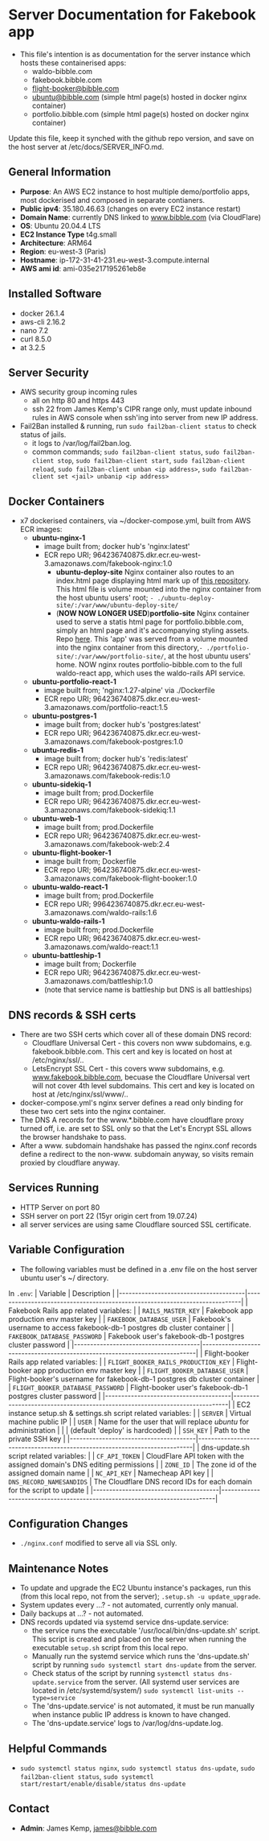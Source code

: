 # Server Documentation for Fakebook app
- This file's intention is as documentation for the server instance which hosts these containerised apps:
  - waldo-bibble.com
  - fakebook.bibble.com
  - flight-booker@bibble.com
  - ubuntu@bibble.com (simple html page(s) hosted in docker nginx container)
  - portfolio.bibble.com (simple html page(s) hosted on docker nginx container)
  
Update this file, keep it synched with the github repo version, and save on the host server at /etc/docs/SERVER_INFO.md.

## General Information
- **Purpose**: An AWS EC2 instance to host multiple demo/portfolio apps, most dockerised and composed in separate contianers.
- **Public ipv4**: 35.180.46.63 (changes on every EC2 instance restart)
- **Domain Name**: currently DNS linked to www.bibble.com (via CloudFlare)
- **OS**: Ubuntu 20.04.4 LTS
- **EC2 Instance Type** t4g.small
- **Architecture**: ARM64
- **Region**: eu-west-3 (Paris)
- **Hostname**: ip-172-31-41-231.eu-west-3.compute.internal
- **AWS ami id**: ami-035e217195261eb8e

## Installed Software
- docker 26.1.4
- aws-cli 2.16.2
- nano 7.2
- curl 8.5.0
- at 3.2.5

## Server Security
- AWS security group incoming rules
  - all on http 80 and https 443
  - ssh 22 from James Kemp's CIPR range only, must update inbound rules in AWS console when ssh'ing into server from new IP address.
- Fail2Ban installed & running, run `sudo fail2ban-client status` to check status of jails.
  - it logs to /var/log/fail2ban.log.
  - common commands; `sudo fail2ban-client status`, `sudo fail2ban-client stop`, `sudo fail2ban-client start`,
    `sudo fail2ban-client reload`, `sudo fail2ban-client unban <ip address>`, `sudo fail2ban-client set <jail> unbanip <ip address>`

## Docker Containers
- x7 dockerised containers, via ~/docker-compose.yml, built from AWS ECR images:
  - **ubuntu-nginx-1**
    - image built from; docker hub's 'nginx:latest'
    - ECR repo URI; 964236740875.dkr.ecr.eu-west-3.amazonaws.com/fakebook-nginx:1.0
      - **ubuntu-deploy-site** Nginx container also routes to an index.html page displaying html mark up of
        [this repository](https://github.com/jbk2/ubuntu-setup-deploy). This html file is volume mounted
        into the nginx container from the host ubuntu users' root; `- ./ubuntu-deploy-site/:/var/www/ubuntu-deploy-site/`
      - (**NOW NOW LONGER USED**)**portfolio-site** Nginx container used to serve a statis html page for portfolio.bibble.com, simply an html page
        and it's accompanying styling assets. Repo [here](https://github.com/jbk2/portfolio). This 'app' was served from
        a volume mounted into the nginx container from this directory,`- ./portfolio-site/:/var/www/portfolio-site/`,
        at the host ubuntu users' home. NOW nginx routes portfolio-bibble.com to the full waldo-react app, which uses the waldo-rails API service.
  - **ubuntu-portfolio-react-1**
    - image built from; 'nginx:1.27-alpine' via ./Dockerfile
    - ECR repo URI; 964236740875.dkr.ecr.eu-west-3.amazonaws.com/portfolio-react:1.5
  - **ubuntu-postgres-1**
    - image built from; docker hub's 'postgres:latest'
    - ECR repo URI; 964236740875.dkr.ecr.eu-west-3.amazonaws.com/fakebook-postgres:1.0
  - **ubuntu-redis-1**
    - image built from; docker hub's 'redis:latest'
    - ECR repo URI; 964236740875.dkr.ecr.eu-west-3.amazonaws.com/fakebook-redis:1.0
  - **ubuntu-sidekiq-1**
    - image built from; prod.Dockerfile
    - ECR repo URI; 964236740875.dkr.ecr.eu-west-3.amazonaws.com/fakebook-sidekiq:1.1
  - **ubuntu-web-1**
    - image built from; prod.Dockerfile
    - ECR repo URI; 964236740875.dkr.ecr.eu-west-3.amazonaws.com/fakebook-web:2.4
  - **ubuntu-flight-booker-1**
    - image built from; Dockerfile
    - ECR repo URI; 964236740875.dkr.ecr.eu-west-3.amazonaws.com/fakebook-flight-booker:1.0
  - **ubuntu-waldo-react-1**
    - image built from; prod.Dockerfile
    - ECR repo URI; 9964236740875.dkr.ecr.eu-west-3.amazonaws.com/waldo-rails:1.6
  - **ubuntu-waldo-rails-1**
    - image built from; prod.Dockerfile
    - ECR repo URI; 964236740875.dkr.ecr.eu-west-3.amazonaws.com/waldo-react:1.1
  - **ubuntu-battleship-1**
    - image built from; Dockerfile 
    - ECR repo URI; 964236740875.dkr.ecr.eu-west-3.amazonaws.com/battleship:1.0
    - (note that service name is battleship but DNS is all battleships)

## DNS records & SSH certs
- There are two SSH certs which cover all of these domain DNS record:
  - Cloudflare Universal Cert - this covers non www subdomains, e.g. fakebook.bibble.com.
    This cert and key is located on host at /etc/nginx/ssl/..
  - LetsEncrypt SSL Cert - this covers www subdomains, e.g. www.fakebook.bibble.com, becuase the 
    Cloudflare Universal vert will not cover 4th level subdomains.
    This cert and key is located on host at /etc/nginx/ssl/www/..
- docker-compose.yml's nginx server defines a read only binding for these two cert sets into the nginx container.
- The DNS A records for the www.*.bibble.com have cloudflare proxy turned off, i.e. are set
  to SSL only so that the Let's Encrypt SSL allows the browser handshake to pass.
- After a www. subdomain handshake has passed the nginx.conf records define a redirect to the
  non-www. subdomain anyway, so visits remain proxied by cloudflare anyway.


## Services Running
- HTTP Server on port 80
- SSH server on port 22 (15yr origin cert from 19.07.24)
- all server services are using same Cloudflare sourced SSL certificate.

## Variable Configuration
- The following variables must be defined in a .env file on the host server
  ubuntu user's ~/ directory.

In `.env`:
| Variable                              | Description                                                                |
|---------------------------------------|----------------------------------------------------------------------------|
| Fakebook Rails app related variables:                                                                         |
| `RAILS_MASTER_KEY`                    | Fakebook app production env master key                                     |
| `FAKEBOOK_DATABASE_USER`              | Fakebook's username to access fakebook-db-1 postgres db cluster container  |
| `FAKEBOOK_DATABASE_PASSWORD`          | Fakebook user's fakebook-db-1 postgres cluster password                    |
|---------------------------------------|----------------------------------------------------------------------------|
| Flight-booker Rails app related variables:                                                                         |
| `FLIGHT_BOOKER_RAILS_PRODUCTION_KEY`  | Flight-booker app production env master key                                |
| `FLIGHT_BOOKER_DATABASE_USER`         | Flight-booker's username for fakebook-db-1 postgres db cluster container   |
| `FLIGHT_BOOKER_DATABASE_PASSWORD`     | Flight-booker user's fakebook-db-1 postgres cluster password               |
|---------------------------------------|----------------------------------------------------------------------------|
| EC2 instance setup.sh & settings.sh script related variables:                                                      |
| `SERVER`                              | Virtual machine public IP                                                  |
| `USER`                                | Name for the user that will replace *ubuntu* for administration            |
|                                       | (default 'deploy' is hardcoded)                                            |
| `SSH_KEY`                             | Path to the private SSH key                                                |
|---------------------------------------|----------------------------------------------------------------------------|
| dns-update.sh script related variables:                                                                            |
| `CF_API_TOKEN`                        | CloudFlare API token with the assigned domain's DNS editing permissions    |
| `ZONE_ID`                             | The zone id of the assigned domain name                                    |
| `NC_API_KEY`                          | Namecheap API key                                                          |
| `DNS_RECORD_NAMESANDIDS`              | The Cloudflare DNS record IDs for each domain for the script to update     |
|---------------------------------------|----------------------------------------------------------------------------|

## Configuration Changes
- `./nginx.conf` modified to serve all via SSL only.

## Maintenance Notes
- To update and upgrade the EC2 Ubuntu instance's packages, run this (from this local repo, not from the server);
  `.setup.sh -u update_upgrade`.
- System updates every ...? - not automated, currently only manual.
- Daily backups at ...? - not automated.
- DNS records updated via systemd service dns-update.service:
  - the service runs the executable '/usr/local/bin/dns-update.sh' script. This script is created and
    placed on the server when running the executable `setup.sh` script from this local repo.
  - Manually run the systemd service which runs the 'dns-update.sh' script by running
    `sudo systemctl start dns-update` from the server.
  - Check status of the script by running `systemctl status dns-update.service` from the server.
    (All systemd user services are located in /etc/systemd/system/) `sudo systemctl list-units --type=service`
  - The 'dns-update.service' is not automated, it must be run manually when instance public IP address
    is known to have changed.
  - The 'dns-update.service' logs to /var/log/dns-update.log.

## Helpful Commands
- `sudo systemctl status nginx`, `sudo systemctl status dns-update`, `sudo fail2ban-client status`,
  `sudo systemctl start/restart/enable/disable/status dns-update`

## Contact
- **Admin**: James Kemp, james@bibble.com
